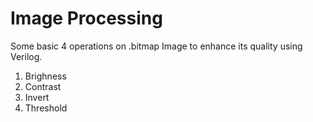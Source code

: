# Image Processing
Some basic 4 operations on .bitmap Image to enhance its quality using Verilog.
1. Brighness
2. Contrast
3. Invert
4. Threshold
